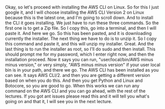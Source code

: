 
<v Instructor>Okay, so let's proceed</v>
with installing the AWS CLI on Linux.
So for this I just google it, and I will choose installing
the AWS CLI Version 2 on Linux because
this is the latest one,
and I'm going to scroll down.
And to install the CLI it goes installing.
We just have to run these three commands.
So the first one is to get a Zip file.
So I copy this, go into a terminal,
and then I will paste it.
And here we go.
So this has been pasted, and it is downloading currently
the installer.
The next thing we have to do is to unzip it.
So I copy this command and paste it,
and this will unzip my installer.
Great.
And the last thing is to run the installer as root,
so I'll do sudo and then install.
This should prompt me for my password,
which I enter right now,
and then the installation proceed.
Now it says you can run,
"user/local/bin/AWS minus minus version,"
or very simply, "AWS minus minus version"
if your user local bin is in your path,
and there we go.
The AWS CLI has been installed as you can see.
It says AWS CLI/2.
and then you are getting a different version based on
when you do this.
And then you get Python and Linux and Botocore,
so you are good to go.
When this works we can run any command on the AWS CLI
and you can go ahead, with the rest of the lectures.
If you got ant issues please read this
and it will tell you what's going on and that it,
I will see you in the next lecture.